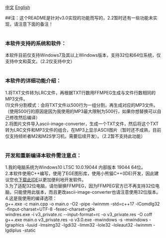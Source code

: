 [中文](https://github.com/WuXiaTux/LRC_Reader/blob/main/README.md) [English](https://github.com/WuXiaTux/LRC_Reader/blob/main/README_ENGLISH.md)

##注：这个README是针对v3.0实现的功能而写的，2.2暂时还有一些功能未实现，请注意下面的备注！<br><br>

### 本软件支持的系统和软件：<br>
本软件目前仅支持Windows7及其以上Windows版本，支持32位和64位系统，仅支持中文和英文。（2.2仅支持中文）<br><br>
### 本软件的详细功能介绍：<br>
1.将TXT文件转为LRC文件，再根据TXT行数用FFMPEG生成与文件行数相同的MP3文件。<br>
(1)文件分割模式：会将TXT文件以500行为一组分割，再生成对应的MP3文件。<br>
（使用500行的原因是因为我使用的MP3最大限制为500行，如果你想替换可以自己修改然后编译）<br>
2.将图片文件导入ascii-image-converter，生成一个TXT文件，然后将这个TXT转为LRC文件和MP3文件的组合，在MP3上显示ASCII图片（暂时还不成熟，目前仅支持倾听者M2和M2S学习机，需要后续开发）。（2.2暂不支持此功能）<br><br>
### 开发和重新编译本软件需注意点：<br>
1.我的电脑系统为Windows10 LTSC 10.0.19044 内部版本 19044 64位。<br>
2.本软件使用C++编写，使用了EGE图形库，使用小熊猫C++(IDE)开发，因此建议您也[下载此IDE](http://royqh.net/redpandacpp/download/)以更加便利地开发软件。<br>
3.为了适配32位电脑，请勿替换FFMPEG，因为FFMPEG官方已不再支持32位电脑，只能使用此版本，而且更改ascii-image-converter也请注意使用32位版本。<br>
4.这是我使用的编译选项：<br>
g++.exe -c main.cpp -o main.o   -O2 -pipe -lwinmm -std=c++17 -lComdlg32  -finput-charset=UTF-8 -fexec-charset=gbk <br>
windres.exe -i v3_private.rc --input-format=rc -o v3_private.res -O coff <br>
g++.exe main.o v3_private.res -o v3.0.exe -mwindows -s -mwindows -lgraphics -luuid -lmsimg32 -lgdi32 -limm32 -lole32 -loleaut32 -lwinmm -lgdiplus -static 
